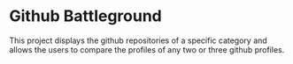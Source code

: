 # Github Battleground
This project displays the github repositories of a specific category and allows the users to compare the profiles of any two or three github profiles.
